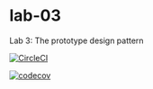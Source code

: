 # lab-03
Lab 3: The prototype design pattern

[![CircleCI](https://dl.circleci.com/status-badge/img/gh/Malek-O/lab-03/tree/main.svg?style=svg)](https://dl.circleci.com/status-badge/redirect/gh/Malek-O/lab-03/tree/main)

[![codecov](https://codecov.io/gh/Malek-O/lab-03/branch/main/graph/badge.svg?token=PW4OTBN4YF)](https://codecov.io/gh/Malek-O/lab-03)

